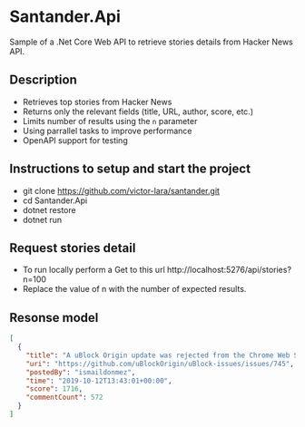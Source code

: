 # Santander.Api

Sample of a .Net Core Web API to retrieve stories details from Hacker News API.

## Description

- Retrieves top stories from Hacker News
- Returns only the relevant fields (title, URL, author, score, etc.)
- Limits number of results using the `n` parameter
- Using parrallel tasks to improve performance
- OpenAPI support for testing

## Instructions to setup and start the project

- git clone https://github.com/victor-lara/santander.git
- cd Santander.Api
- dotnet restore
- dotnet run

## Request stories detail

- To run locally perform a Get to this url
  http://localhost:5276/api/stories?n=100
- Replace the value of n with the number of expected results.

## Resonse model

```json
[
  {
    "title": "A uBlock Origin update was rejected from the Chrome Web Store",
    "uri": "https://github.com/uBlockOrigin/uBlock-issues/issues/745",
    "postedBy": "ismaildonmez",
    "time": "2019-10-12T13:43:01+00:00",
    "score": 1716,
    "commentCount": 572
  }
]
```
